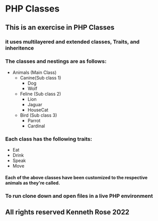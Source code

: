 # PHP Classes

## This is an exercise in PHP Classes

### it uses multilayered and extended classes, Traits, and inheritence

### The classes and nestings are as follows:

* Animals (Main Class)
  * Canine(Sub class 1)
    * Dog
    * Wolf
  * Feline (Sub class 2)
    * Lion
    * Jaguar
    * HouseCat
  * Bird (Sub class 3)
    * Parrot
    * Cardinal

### Each class has the following traits:

* Eat
* Drink
* Speak
* Move

#### Each of the above classes have been customized to the respective animals as they're called.

### To run clone down and open files in a live PHP environment

## All rights reserved Kenneth Rose 2022